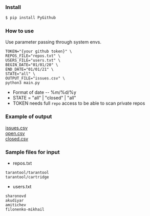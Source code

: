 ### Install

```bash
$ pip install PyGithub
```

### How to use
Use parameter passing through system envs.
```shell script
TOKEN="{your github token}" \
REPOS_FILE="repos.txt" \
USERS_FILE="users.txt" \
BEGIN_DATE="01/01/20" \
END_DATE="01/01/21" \
STATE="all" \
OUTPUT_FILE="issues.csv" \
python3 main.py
```
* Format of date -- %m/%d/%y
* STATE = "all" | "closed" | "all"
* TOKEN needs full `repo` access to be able to scan private repos


### Example of output
[issues.csv](issues.csv)  
[open.csv](open.csv)  
[closed.csv](closed.csv)  

### Sample files for input

- repos.txt
```text
tarantool/tarantool
tarantool/cartridge
```

- users.txt
```text
sharonovd
akudiyar
amitichev
filonenko-mikhail
```
